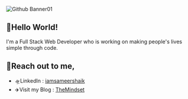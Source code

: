 ![Github Banner01](https://user-images.githubusercontent.com/73685640/185807913-5f099c13-72a3-4669-b709-6d53314896b9.png)

## 👋Hello World!
I'm a Full Stack Web Developer who is working on making people's lives simple through code.

## 🤝Reach out to me,
- 🛸LinkedIn : [iamsameershaik](https://www.linkedin.com/in/iamsameershaik/ "LinkedIn")
- ✈️Visit my Blog : [TheMindset](https://mindsetdude.blogspot.com/ "Blog")

<!---
iamsameershaik/iamsameershaik is a ✨ special ✨ repository because its `README.md` (this file) appears on your GitHub profile.
You can click the Preview link to take a look at your changes.
--->
